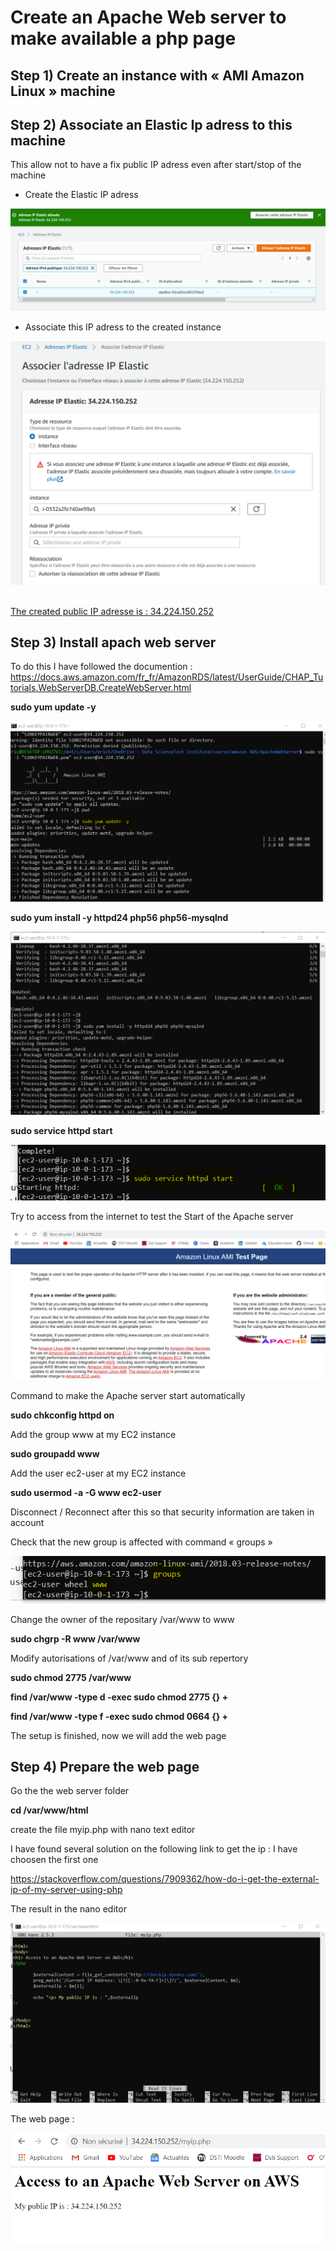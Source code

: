 # Create an Apache Web server to make available a php page

## Step 1) Create an instance with « AMI Amazon Linux » machine

## Step 2) Associate an Elastic Ip adress to this machine

This allow not to have a fix public IP adress even after start/stop of
the machine

  - Create the Elastic IP adress

![](.//media/image1.png)

  - Associate this IP adress to the created instance

![](.//media/image2.png)

[  
The created public IP adresse is :
34.224.150.252](https://console.aws.amazon.com/ec2/v2/home?region=us-east-1#ElasticIpDetails:PublicIp=34.224.150.252)

## Step 3) Install apach web server

To do this I have followed the documention :
<https://docs.aws.amazon.com/fr_fr/AmazonRDS/latest/UserGuide/CHAP_Tutorials.WebServerDB.CreateWebServer.html>

**sudo yum update -y**

![](.//media/image3.png)

**sudo yum install -y httpd24 php56 php56-mysqlnd**

![](.//media/image4.png)

**sudo service httpd start**

![](.//media/image5.png)

Try to access from the internet to test the Start of the Apache server

![](.//media/image6.png)

Command to make the Apache server start automatically

**sudo chkconfig httpd on**

Add the group www at my EC2 instance

**sudo groupadd www**

Add the user ec2-user at my EC2 instance

**sudo usermod -a -G www ec2-user**

Disconnect / Reconnect after this so that security information are taken
in account

Check that the new group is affected with command « groups »

![](.//media/image7.png)

Change the owner of the repositary /var/www to www

**sudo chgrp -R www /var/www**

Modify autorisations of /var/www and of its sub repertory

**sudo chmod 2775 /var/www**

**find /var/www -type d -exec sudo chmod 2775 {} +**

**find /var/www -type f -exec sudo chmod 0664 {} +**

The setup is finished, now we will add the web page

## Step 4) Prepare the web page 

Go the the web server folder

**cd /var/www/html**

create the file myip.php with nano text editor

I have found several solution on the following link to get the ip : I
have choosen the first one

<https://stackoverflow.com/questions/7909362/how-do-i-get-the-external-ip-of-my-server-using-php>

The result in the nano editor

![](.//media/image8.png)

The web page :

![](.//media/image9.png)
